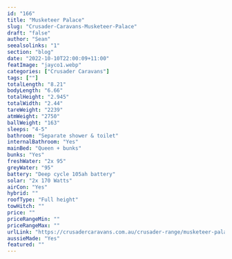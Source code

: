```yaml
---
id: "166"
title: "Musketeer Palace"
slug: "Crusader-Caravans-Musketeer-Palace"
draft: "false"
author: "Sean"
seealsolinks: "1"
section: "blog"
date: "2022-10-10T22:00:09+11:00"
featImage: "jayco1.webp"
categories: ["Crusader Caravans"]
tags: [""]
totalLength: "8.21"
bodyLength: "6.66"
totalHeight: "2.945"
totalWidth: "2.44"
tareWeight: "2239"
atmWeight: "2750"
ballWeight: "163"
sleeps: "4-5"
bathroom: "Separate shower & toilet"
internalBathroom: "Yes"
mainBed: "Queen + bunks"
bunks: "Yes"
freshWater: "2x 95"
greyWater: "95"
battery: "Deep cycle 105ah battery"
solar: "2x 170 Watts"
airCon: "Yes"
hybrid: ""
roofType: "Full height"
towHitch: ""
price: ""
priceRangeMin: ""
priceRangeMax: ""
urlLink: "https://crusadercaravans.com.au/crusader-range/musketeer-palace/"
aussieMade: "Yes"
featured: ""
---
```

